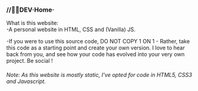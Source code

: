 <h3><b>//👨‍💻DEV·Home·</b></h3>

What is this website:</br>
-A personal website in HTML, CSS and (Vanilla) JS.

-If you were to use this source code, DO NOT COPY 1 ON 1 - Rather, take this code as a starting point and create your own version. I love to hear back from you, and see how your code has evolved into your very own project. Be social !

<p>
<h6>Note: As this website is mostly static, I've opted for code in HTML5, CSS3 and Javascript.</h6>
</p>
